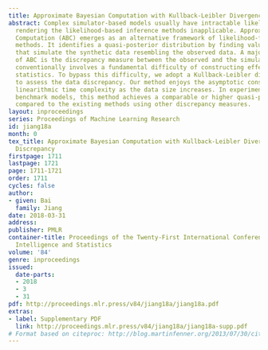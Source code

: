 ```yaml
---
title: Approximate Bayesian Computation with Kullback-Leibler Divergence as Data Discrepancy
abstract: Complex simulator-based models usually have intractable likelihood functions,
  rendering the likelihood-based inference methods inapplicable. Approximate Bayesian
  Computation (ABC) emerges as an alternative framework of likelihood-free inference
  methods. It identifies a quasi-posterior distribution by finding values of parameter
  that simulate the synthetic data resembling the observed data. A major ingredient
  of ABC is the discrepancy measure between the observed and the simulated data, which
  conventionally involves a fundamental difficulty of constructing effective summary
  statistics. To bypass this difficulty, we adopt a Kullback-Leibler divergence estimator
  to assess the data discrepancy. Our method enjoys the asymptotic consistency and
  linearithmic time complexity as the data size increases. In experiments on five
  benchmark models, this method achieves a comparable or higher quasi-posterior quality,
  compared to the existing methods using other discrepancy measures.
layout: inproceedings
series: Proceedings of Machine Learning Research
id: jiang18a
month: 0
tex_title: Approximate Bayesian Computation with Kullback-Leibler Divergence as Data
  Discrepancy
firstpage: 1711
lastpage: 1721
page: 1711-1721
order: 1711
cycles: false
author:
- given: Bai
  family: Jiang
date: 2018-03-31
address: 
publisher: PMLR
container-title: Proceedings of the Twenty-First International Conference on Artificial
  Intelligence and Statistics
volume: '84'
genre: inproceedings
issued:
  date-parts:
  - 2018
  - 3
  - 31
pdf: http://proceedings.mlr.press/v84/jiang18a/jiang18a.pdf
extras:
- label: Supplementary PDF
  link: http://proceedings.mlr.press/v84/jiang18a/jiang18a-supp.pdf
# Format based on citeproc: http://blog.martinfenner.org/2013/07/30/citeproc-yaml-for-bibliographies/
---
```

